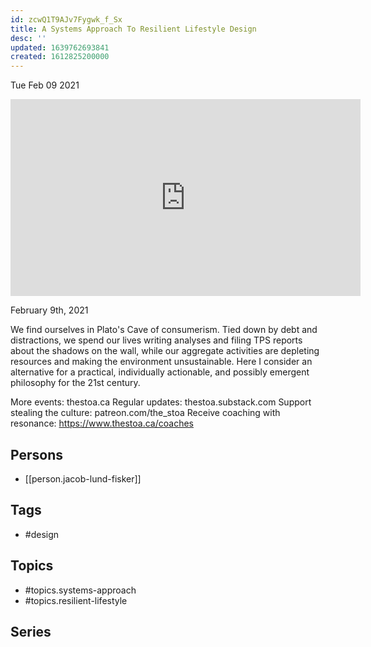 ```yaml
---
id: zcwQ1T9AJv7Fygwk_f_Sx
title: A Systems Approach To Resilient Lifestyle Design
desc: ''
updated: 1639762693841
created: 1612825200000
---
```





Tue Feb 09 2021

<iframe width="560" height="315" src="https://www.youtube.com/embed/SPvftqB-WXk" title="A Systems Approach To Resilient Lifestyle Design w/ Jacob Lund Fisker" frameborder="0" allow="accelerometer; autoplay; clipboard-write; encrypted-media; gyroscope; picture-in-picture" allowfullscreen ></iframe>

February 9th, 2021

We find ourselves in Plato's Cave of consumerism. Tied down by debt and distractions, we spend our lives writing analyses and filing TPS reports about the shadows on the wall, while our aggregate activities are depleting resources and making the environment unsustainable. Here I consider an alternative for a practical, individually actionable, and possibly emergent philosophy for the 21st century.

More events: thestoa.ca
Regular updates: thestoa.substack.com
Support stealing the culture: patreon.com/the_stoa
Receive coaching with resonance: https://www.thestoa.ca/coaches

## Persons

- [[person.jacob-lund-fisker]]

## Tags

- #design

## Topics

- #topics.systems-approach
- #topics.resilient-lifestyle

## Series



